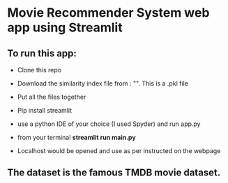 # Movie Recommender System web app using Streamlit

## To run this app:
  * Clone this repo
  * Download the similarity index file from : "". This is a .pkl file
  * Put all the files together
    
  * Pip install streamlit
  * use a python IDE of your choice (I used Spyder) and run app.py
  * from your terminal **streamlit run main.py** 
  * Localhost would be opened and use as per instructed on the webpage
  
 ## The dataset is the famous TMDB movie dataset.
